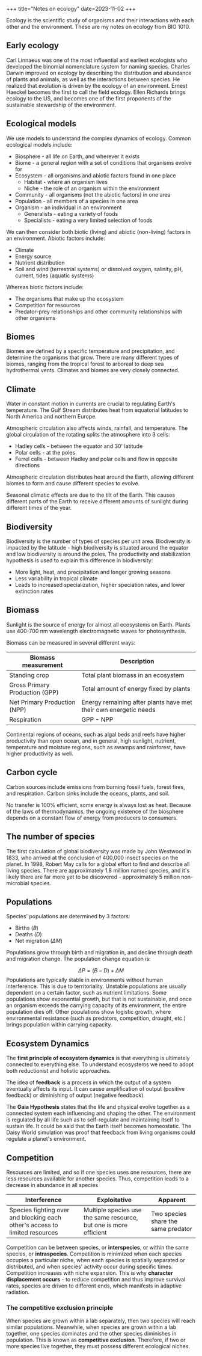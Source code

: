 +++
title="Notes on ecology"
date=2023-11-02
+++

Ecology is the scientific study of organisms and their interactions with each other and the environment. These are my notes on ecology from BIO 1010.

<!-- more -->

## Early ecology

Carl Linnaeus was one of the most influential and earliest ecologists who developed the binomial nomenclature system for naming species. Charles Darwin improved on ecology by describing the distribution and abundance of plants and animals, as well as the interactions between species. He realized that evolution is driven by the ecology of an environment. Ernest Haeckel becomes the first to call the field ecology. Ellen Richards brings ecology to the US, and becomes one of the first proponents of the sustainable stewardship of the environment.

## Ecological models

We use models to understand the complex dynamics of ecology. Common ecological models include:

- Biosphere - all life on Earth, and wherever it exists
- Biome - a general region with a set of conditions that organisms evolve for
- Ecosystem - all organisms and abiotic factors found in one place
	- Habitat - where an organism lives
	- Niche - the role of an organism within the environment
- Community - all organisms (not the abiotic factors) in one area
- Population - all members of a species in one area
- Organism - an individual in an environment
	- Generalists - eating a variety of foods
	- Specialists - eating a very limited selection of foods

We can then consider both biotic (living) and abiotic (non-living) factors in an environment. Abiotic factors include:

- Climate
- Energy source
- Nutrient distribution
- Soil and wind (terrestrial systems) or dissolved oxygen, salinity, pH, current, tides (aquatic systems)

Whereas biotic factors include:

- The organisms that make up the ecosystem
- Competition for resources
- Predator-prey relationships and other community relationships with other organisms

## Biomes

Biomes are defined by a specific temperature and precipitation, and determine the organisms that grow. There are many different types of biomes, ranging from the tropical forest to arboreal to deep sea hydrothermal vents. Climates and biomes are very closely connected.

## Climate

Water in constant motion in currents are crucial to regulating Earth's temperature. The Gulf Stream distributes heat from equatorial latitudes to North America and northern Europe.

Atmospheric circulation also affects winds, rainfall, and temperature. The global circulation of the rotating splits the atmosphere into 3 cells:

- Hadley cells - between the equator and 30' latitude
- Polar cells - at the poles
- Ferrel cells - between Hadley and polar cells and flow in opposite directions

Atmospheric circulation distributes heat around the Earth, allowing different biomes to form and cause different species to evolve.

Seasonal climatic effects are due to the tilt of the Earth. This causes different parts of the Earth to receive different amounts of sunlight during different times of the year.

## Biodiversity

Biodiversity is the number of types of species per unit area. Biodiversity is impacted by the latitude - high biodiversity is situated around the equator and low biodiversity is around the poles. The productivity and stabilization hypothesis is used to explain this difference in biodiversity:

- More light, heat, and precipitation and longer growing seasons
- Less variability in tropical climate
- Leads to increased specialization, higher speciation rates, and lower extinction rates

## Biomass

Sunlight is the source of energy for almost all ecosystems on Earth. Plants use 400-700 nm wavelength electromagnetic waves for photosynthesis.

Biomass can be measured in several different ways:

| Biomass measurement | Description |
|-------|-------|
| Standing crop | Total plant biomass in an ecosystem |
| Gross Primary Production (GPP) | Total amount of energy fixed by plants |
| Net Primary Production (NPP) | Energy remaining after plants have met their own energetic needs |
| Respiration | GPP - NPP |

Continental regions of oceans, such as algal beds and reefs have higher productivity than open ocean, and in general, high sunlight, nutrient, temperature and moisture regions, such as swamps and rainforest, have higher productivity as well.

## Carbon cycle

Carbon sources include emissions from burning fossil fuels, forest fires, and respiration. Carbon sinks include the oceans, plants, and soil.

No transfer is 100% efficient, some energy is always lost as heat. Because of the laws of thermodynamics, the ongoing existence of the biosphere depends on a constant flow of energy from producers to consumers.

## The number of species

The first calculation of global biodiversity was made by John Westwood in 1833, who arrived at the conclusion of 400,000 insect species on the planet. In 1998, Robert May calls for a global effort to find and describe all living species. There are approximately 1.8 million named species, and it's likely there are far more yet to be discovered - approximately 5 million non-microbial species.

## Populations

Species' populations are determined by 3 factors:

- Births ($B$)
- Deaths ($D$)
- Net migration ($\Delta M$)

Populations grow through birth and migration in, and decline through death and migration change. The population change equation is:

$$
\Delta P = (B - D) + \Delta M
$$
Populations are typically stable in environments without human interference. This is due to territoriality. Unstable populations are usually dependent on a certain factor, such as nutrient limitations. Some populations show exponential growth, but that is not sustainable, and once an organism exceeds the carrying capacity of its environment, the entire population dies off. Other populations show logistic growth, where environmental resistance (such as predators, competition, drought, etc.) brings population within carrying capacity.

## Ecosystem Dynamics

The **first principle of ecosystem dynamics** is that everything is ultimately connected to everything else. To understand ecosystems we need to adopt both reductionist and holistic approaches.

The idea of **feedback** is a process in which the output of a system eventually affects its input. It can cause amplification of output (positive feedback) or diminishing of output (negative feedback).

The **Gaia Hypothesis** states that the life and physical evolve together as a connected system each influencing and shaping the other. The environment is regulated by all life such as to self-regulate and maintaining itself to sustain life. It could be said that the Earth itself becomes homeostatic. The Daisy World simulation was proof that feedback from living organisms could regulate a planet's environment.

## Competition

Resources are limited, and so if one species uses one resources, there are less resources available for another species. Thus, competition leads to a decrease in abundance in all species

| Interference  | Exploitative | Apparent |
|--------------|-------------|----------|
| Species fighting over and blocking each other's access to limited resources | Multiple species use the same resource, but one is more efficient | Two species share the same predator |

Competition can be between species, or **interspecies**, or within the same species, or **intraspecies**. Competition is minimized when each species occupies a particular niche, when each species is spatially separated or distributed, and when species' activity occur during specific times. Competition increases with niche expansion. This is why **character displacement occurs** - to reduce competition and thus improve survival rates, species are driven to different ends, which manifests in adaptive radiation.

### The competitive exclusion principle

When species are grown within a lab separately, then two species will reach similar populations. Meanwhile, when species are grown within a lab together, one species dominates and the other species diminishes in population. This is known as **competitive exclusion**. Therefore, if two or more species live together, they must possess different ecological niches.
